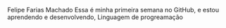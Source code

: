 Felipe Farias Machado
Essa é minha primeira semana no GitHub, e estou aprendendo e desenvolvendo, Linguagem de progreamação
